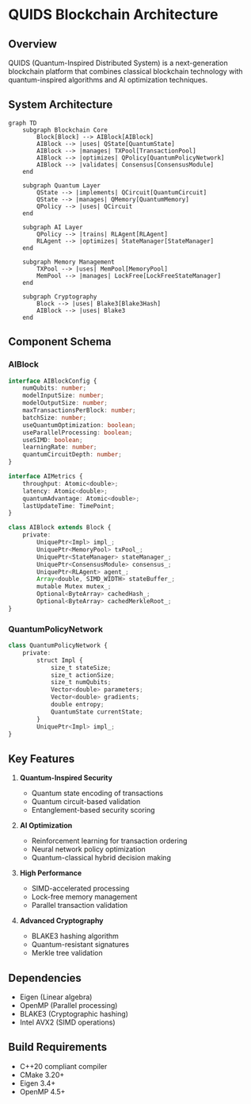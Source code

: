 # QUIDS Blockchain Architecture

## Overview

QUIDS (Quantum-Inspired Distributed System) is a next-generation blockchain platform that combines classical blockchain technology with quantum-inspired algorithms and AI optimization techniques.

## System Architecture

```mermaid
graph TD
    subgraph Blockchain Core
        Block[Block] --> AIBlock[AIBlock]
        AIBlock --> |uses| QState[QuantumState]
        AIBlock --> |manages| TXPool[TransactionPool]
        AIBlock --> |optimizes| QPolicy[QuantumPolicyNetwork]
        AIBlock --> |validates| Consensus[ConsensusModule]
    end

    subgraph Quantum Layer
        QState --> |implements| QCircuit[QuantumCircuit]
        QState --> |manages| QMemory[QuantumMemory]
        QPolicy --> |uses| QCircuit
    end

    subgraph AI Layer
        QPolicy --> |trains| RLAgent[RLAgent]
        RLAgent --> |optimizes| StateManager[StateManager]
    end

    subgraph Memory Management
        TXPool --> |uses| MemPool[MemoryPool]
        MemPool --> |manages| LockFree[LockFreeStateManager]
    end

    subgraph Cryptography
        Block --> |uses| Blake3[Blake3Hash]
        AIBlock --> |uses| Blake3
    end
```

## Component Schema

### AIBlock
```typescript
interface AIBlockConfig {
    numQubits: number;
    modelInputSize: number;
    modelOutputSize: number;
    maxTransactionsPerBlock: number;
    batchSize: number;
    useQuantumOptimization: boolean;
    useParallelProcessing: boolean;
    useSIMD: boolean;
    learningRate: number;
    quantumCircuitDepth: number;
}

interface AIMetrics {
    throughput: Atomic<double>;
    latency: Atomic<double>;
    quantumAdvantage: Atomic<double>;
    lastUpdateTime: TimePoint;
}

class AIBlock extends Block {
    private:
        UniquePtr<Impl> impl_;
        UniquePtr<MemoryPool> txPool_;
        UniquePtr<StateManager> stateManager_;
        UniquePtr<ConsensusModule> consensus_;
        UniquePtr<RLAgent> agent_;
        Array<double, SIMD_WIDTH> stateBuffer_;
        mutable Mutex mutex_;
        Optional<ByteArray> cachedHash_;
        Optional<ByteArray> cachedMerkleRoot_;
}
```

### QuantumPolicyNetwork
```typescript
class QuantumPolicyNetwork {
    private:
        struct Impl {
            size_t stateSize;
            size_t actionSize;
            size_t numQubits;
            Vector<double> parameters;
            Vector<double> gradients;
            double entropy;
            QuantumState currentState;
        }
        UniquePtr<Impl> impl_;
}
```

## Key Features

1. **Quantum-Inspired Security**
   - Quantum state encoding of transactions
   - Quantum circuit-based validation
   - Entanglement-based security scoring

2. **AI Optimization**
   - Reinforcement learning for transaction ordering
   - Neural network policy optimization
   - Quantum-classical hybrid decision making

3. **High Performance**
   - SIMD-accelerated processing
   - Lock-free memory management
   - Parallel transaction validation

4. **Advanced Cryptography**
   - BLAKE3 hashing algorithm
   - Quantum-resistant signatures
   - Merkle tree validation

## Dependencies

- Eigen (Linear algebra)
- OpenMP (Parallel processing)
- BLAKE3 (Cryptographic hashing)
- Intel AVX2 (SIMD operations)

## Build Requirements

- C++20 compliant compiler
- CMake 3.20+
- Eigen 3.4+
- OpenMP 4.5+